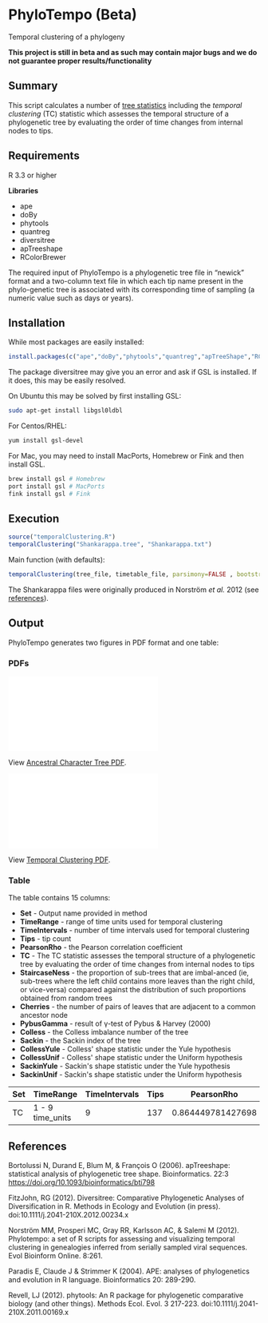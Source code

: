 # PhyloTempo (Beta)
Temporal clustering of a phylogeny

**This project is still in beta and as such may contain major bugs and we do not guarantee proper results/functionality**

## Summary

This script calculates a number of [tree statistics](https://github.com/ProsperiLab/PhyloTempo#table) including the *temporal clustering* (TC) statistic which assesses the temporal structure of a phylogenetic tree by evaluating the order of time changes from internal nodes to tips.

## Requirements
R 3.3 or higher

**Libraries**

* ape
* doBy
* phytools
* quantreg
* diversitree
* apTreeshape
* RColorBrewer

The required input of PhyloTempo is a phylogenetic tree file in “newick” format and a two-column text file in which each tip name present in the phylo-genetic tree is associated with its corresponding time of sampling (a numeric value such as days or years).

## Installation

While most packages are easily installed:

```R
install.packages(c("ape","doBy","phytools","quantreg","apTreeShape","RColorBrewer"))
```

The package diversitree may give you an error and ask if GSL is installed. 
If it does, this may be easily resolved.

On Ubuntu this may be solved by first installing GSL:

```bash
sudo apt-get install libgsl0ldbl
```

For Centos/RHEL:

```bash
yum install gsl-devel
```

For Mac, you may need to install MacPorts, Homebrew or Fink and then install GSL.

```bash
brew install gsl # Homebrew
port install gsl # MacPorts
fink install gsl # Fink
```

## Execution 

```R
source("temporalClustering.R")
temporalClustering("Shankarappa.tree", "Shankarappa.txt")
```

Main function (with defaults):

```R
temporalClustering(tree_file, timetable_file, parsimony=FALSE , bootstrap=200 , output="TC" , randomMulti2Di=TRUE )
```

The Shankarappa files were originally produced in Norström *et al.* 2012 (see [references](https://github.com/ProsperiLab/PhyloTempo#references)).

## Output

PhyloTempo generates two figures in PDF format and one table:

### PDFs

<object data="./img/Ancestral_character_tree.pdf" type="application/pdf" width="700px" height="700px">
    <embed src="./img/Ancestral_character_tree.pdf">
        <p>View <a href="./img/Ancestral_character_tree.pdf">Ancestral Character Tree PDF</a>.</p>
    </embed>
</object>

<object data="./img/TC_plots.pdf" type="application/pdf" width="700px" height="700px">
    <embed src="./img/TC_plots.pdf">
        <p>View <a href="./img/TC_plots.pdf">Temporal Clustering PDF</a>.</p>
    </embed>
</object>

### Table
The table contains 15 columns:

- **Set** - Output name provided in method
- **TimeRange** - range of time units used for temporal clustering
- **TimeIntervals** - number of time intervals used for temporal clustering
- **Tips** - tip count
- **PearsonRho** - the Pearson correlation coefficient
- **TC** - The TC statistic assesses the temporal structure of a phylogenetic tree by evaluating the order of time changes from internal nodes to tips
- **StaircaseNess** - the proportion of sub-trees that are imbal-anced (ie, sub-trees where the left child contains more leaves than the right child, or vice-versa) compared against the distribution of such proportions obtained from random trees
- **Cherries** - the number of pairs of leaves that are adjacent to a common ancestor node
- **PybusGamma** - result of γ-test of Pybus & Harvey (2000)
- **Colless** - the Colless imbalance number of the tree
- **Sackin** - the Sackin index of the tree
- **CollessYule** - Colless' shape statistic under the Yule hypothesis
- **CollessUnif** - Colless' shape statistic under the Uniform hypothesis
- **SackinYule** - Sackin's shape statistic under the Yule hypothesis
- **SackinUnif** - Sackin's shape statistic under the Uniform hypothesis

 | Set | TimeRange | TimeIntervals | Tips | PearsonRho | TC | StaircaseNess | Cherries | PybusGamma | Colless | Sackin | CollessYule | CollessUnif | SackinYule | SackinUnif | 
 | --- | --- | --- | --- | --- | --- | --- | --- | --- | --- | --- | --- | --- | --- | --- | 
 | TC | 1 - 9 time_units | 9 | 137 | 0.864449781427698 | 0.247069329881309 | 0.661764705882353 | 46 | -35.5760189899849 | 557 | 961 | 0.261644025388755 | 0.347355631641048 | -1.98708503154303 | 0.599297597858254 | 

## References
Bortolussi N, Durand E, Blum M, & François O (2006). apTreeshape: statistical analysis of phylogenetic tree shape. Bioinformatics. 22:3 https://doi.org/10.1093/bioinformatics/bti798

FitzJohn, RG (2012). Diversitree: Comparative Phylogenetic Analyses of Diversification in R. Methods in Ecology and Evolution (in press). doi:10.1111/j.2041-210X.2012.00234.x

Norström MM, Prosperi MC, Gray RR, Karlsson AC, & Salemi M (2012). Phylotempo: a set of R scripts for assessing and visualizing temporal clustering in genealogies inferred from serially sampled viral sequences. Evol Bioinform Online. 8:261.

Paradis E, Claude J & Strimmer K (2004). APE: analyses of phylogenetics and evolution in R language. Bioinformatics 20: 289-290.

Revell, LJ (2012). phytools: An R package for phylogenetic comparative biology (and other things). Methods Ecol. Evol. 3 217-223. doi:10.1111/j.2041-210X.2011.00169.x
